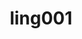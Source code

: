 ---
title: ling001
title_page: Tentukan bentuk umum persamaan lingkaran yang berpusat di $(a,b)$ dan berjari-jari $c$
js: ling001_s
panduan: $a,b, c$ bilangan bulat atau pecahan, $c$ positif
input:
  - nomor: 1
    label: Masukkan nilai $a$, $b$, $c$
    nilai_awal: 3/2, 3, 4
---